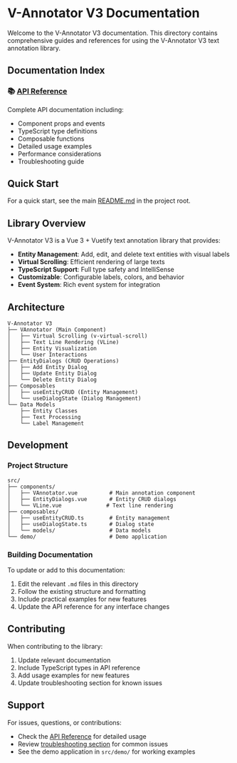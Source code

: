 # V-Annotator V3 Documentation

Welcome to the V-Annotator V3 documentation. This directory contains comprehensive guides and references for using the V-Annotator V3 text annotation library.

## Documentation Index

### 📚 [API Reference](./api-reference.md)
Complete API documentation including:
- Component props and events
- TypeScript type definitions
- Composable functions
- Detailed usage examples
- Performance considerations
- Troubleshooting guide

## Quick Start

For a quick start, see the main [README.md](../README.md) in the project root.

## Library Overview

V-Annotator V3 is a Vue 3 + Vuetify text annotation library that provides:

- **Entity Management**: Add, edit, and delete text entities with visual labels
- **Virtual Scrolling**: Efficient rendering of large texts
- **TypeScript Support**: Full type safety and IntelliSense
- **Customizable**: Configurable labels, colors, and behavior
- **Event System**: Rich event system for integration

## Architecture

```
V-Annotator V3
├── VAnnotator (Main Component)
│   ├── Virtual Scrolling (v-virtual-scroll)
│   ├── Text Line Rendering (VLine)
│   ├── Entity Visualization
│   └── User Interactions
├── EntityDialogs (CRUD Operations)
│   ├── Add Entity Dialog
│   ├── Update Entity Dialog
│   └── Delete Entity Dialog
├── Composables
│   ├── useEntityCRUD (Entity Management)
│   └── useDialogState (Dialog Management)
└── Data Models
    ├── Entity Classes
    ├── Text Processing
    └── Label Management
```

## Development

### Project Structure
```
src/
├── components/
│   ├── VAnnotator.vue          # Main annotation component
│   ├── EntityDialogs.vue       # Entity CRUD dialogs
│   └── VLine.vue              # Text line rendering
├── composables/
│   ├── useEntityCRUD.ts        # Entity management
│   ├── useDialogState.ts       # Dialog state
│   └── models/                 # Data models
└── demo/                       # Demo application
```

### Building Documentation

To update or add to this documentation:

1. Edit the relevant `.md` files in this directory
2. Follow the existing structure and formatting
3. Include practical examples for new features
4. Update the API reference for any interface changes

## Contributing

When contributing to the library:

1. Update relevant documentation
2. Include TypeScript types in API reference
3. Add usage examples for new features
4. Update troubleshooting section for known issues

## Support

For issues, questions, or contributions:

- Check the [API Reference](./api-reference.md) for detailed usage
- Review [troubleshooting section](./api-reference.md#troubleshooting) for common issues
- See the demo application in `src/demo/` for working examples